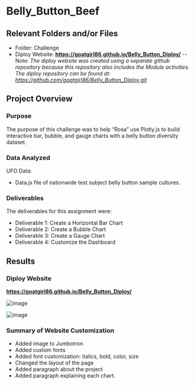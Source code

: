 # Belly_Button_Beef

## Relevant Folders and/or Files
-	Folder: Challenge
-	Diploy Website: **https://goatgirl86.github.io/Belly_Button_Diploy/**
   -- Note: *The diploy website was created using a separate github repository because this repository also includes the Module activities.  The diploy repository can be found at: https://github.com/goatgirl86/Belly_Button_Diploy.git*

## Project Overview

### Purpose

The purpose of this challenge was to help “Rosa” use Plotly.js to build interactive bar, bubble, and gauge charts with a belly button diversity dataset.

### Data Analyzed

UFO Data:
-	Data.js file of nationwide test subject belly button sample cultures.

### Deliverables 

The deliverables for this assignment were:
-	Deliverable 1: Create a Horizontal Bar Chart 
-	Deliverable 2: Create a Bubble Chart 
-	Deliverable 3: Create a Gauge Chart
-	Deliverable 4: Customize the Dashboard

## Results

### Diploy Website
**https://goatgirl86.github.io/Belly_Button_Diploy/**
 
 ![image](https://user-images.githubusercontent.com/92705556/158048985-7ff2b990-d4f4-4fe7-84a9-bff84878adf1.png)

![image](https://user-images.githubusercontent.com/92705556/158048992-aeb1519d-1bcc-4ce3-9a45-9c6d385ab04e.png)

 
### Summary of Website Customization

-	Added image to Jumbotron
-	Added custom fonts
-	Added font customization: italics, bold, color, size
-	Changed the layout of the page
-	Added paragraph about the project
-	Added paragraph explaining each chart.


